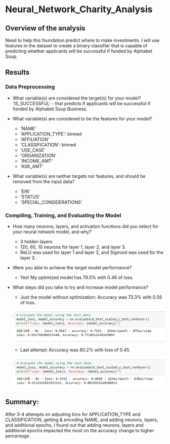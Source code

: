 # Neural_Network_Charity_Analysis

## Overview of the analysis
Need to help this foundation predict where to make investments. I will use features in the dataset to create a binary classifier that is capable of predicting whether applicants will be successful if funded by Alphabet Soup. 


## Results

### Data Preprocessing
  - What variable(s) are considered the target(s) for your model? 'IS_SUCCESSFUL' - that predicts if applicants will be successful if funded by Alphabet Soup Business.
  - What variable(s) are considered to be the features for your model? 
    - 'NAME'
    - 'APPLICATION_TYPE': binned
    - 'AFFILIATION'
    - 'CLASSIFICATION': binned
    - 'USE_CASE'
    - 'ORGANIZATION' 
    - 'INCOME_AMT'
    - 'ASK_AMT' 
   
  - What variable(s) are neither targets nor features, and should be removed from the input data?
    - 'EIN'
    - 'STATUS'
    - 'SPECIAL_CONSIDERATIONS'
 
 ### Compiling, Training, and Evaluating the Model
  - How many neurons, layers, and activation functions did you select for your neural network model, and why? 
    - 3 hidden layers
    - 120, 60, 10 neurons for layer 1, layer 2, and layer 3.
    - ReLU was used for layer 1 and layer 2, and Sigmoid was used for the layer 3.
  
  - Were you able to achieve the target model performance? 
    - Yes! My optimized model has 79.5% with 0.46 of loss.
     
  - What steps did you take to try and increase model performance?
    - Just the model without optimization: Accuracy was 73.3% with 0.56 of loss. 
    
     ![without_optimization](Resources/without_optimization.png)
     
    - Last attempt: Accuracy was 80.2% with loss of 0.45.

     ![third_attempt](Resources/third_attempt.png)

## Summary: 
After 3-4 attempts on adjusting bins for APPLICATION_TYPE and CLASSIFICATION, getting & encoding NAME, and adding neurons, layers, and additional epochs, 
I found out that adding neurons, layers and additional epochs impacted the most on the accuracy change to higher percentage. 
